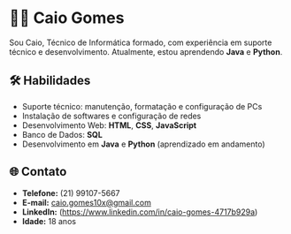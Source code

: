# 👨‍💻 Caio Gomes  

Sou Caio, Técnico de Informática formado, com experiência em suporte técnico e desenvolvimento. Atualmente, estou aprendendo **Java** e **Python**.  

## 🛠️ Habilidades  
- Suporte técnico: manutenção, formatação e configuração de PCs  
- Instalação de softwares e configuração de redes  
- Desenvolvimento Web: **HTML**, **CSS**, **JavaScript**  
- Banco de Dados: **SQL**  
- Desenvolvimento em **Java** e **Python** (aprendizado em andamento)  

## 🌐 Contato  
- **Telefone:** (21) 99107-5667  
- **E-mail:** caio.gomes10x@gmail.com  
- **LinkedIn:**
(https://www.linkedin.com/in/caio-gomes-4717b929a)  
- **Idade:** 18 anos